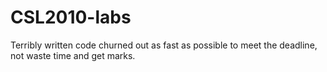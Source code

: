 # CSL2010-labs
Terribly written code churned out as fast as possible to meet the deadline, not waste time and get marks.
